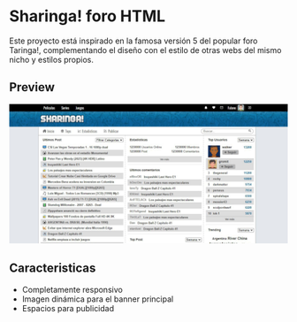 # Sharinga! foro HTML
Este proyecto está inspirado en la famosa versión 5 del popular foro Taringa!, complementando el diseño con el estilo de otras webs del mismo nicho y estilos propios.
## Preview
![Sharinga](img/Preview.jpg)

## Caracteristicas

- Completamente responsivo
- Imagen dinámica para el banner principal
- Espacios para publicidad
